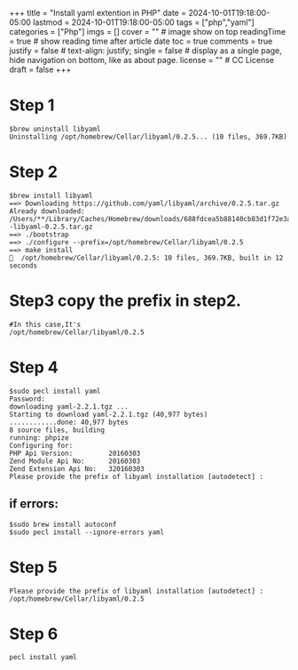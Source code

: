 +++
title = "Install yaml extention in PHP"
date = 2024-10-01T19:18:00-05:00
lastmod = 2024-10-01T19:18:00-05:00
tags = ["php","yaml"]
categories = ["Php"]
imgs = []
cover = ""  # image show on top
readingTime = true  # show reading time after article date
toc = true
comments = true
justify = false  # text-align: justify;
single = false  # display as a single page, hide navigation on bottom, like as about page.
license = ""  # CC License
draft = false
+++



<!--more-->
#  Step 1

    $brew uninstall libyaml
    Uninstalling /opt/homebrew/Cellar/libyaml/0.2.5... (10 files, 369.7KB)

#  Step 2

    $brew install libyaml 
    ==> Downloading https://github.com/yaml/libyaml/archive/0.2.5.tar.gz
    Already downloaded: /Users/**/Library/Caches/Homebrew/downloads/688fdcea5b88140cb83d1f72e3a77fa76b6560f0d66eabcea7d54cf9f06d5e72--libyaml-0.2.5.tar.gz
    ==> ./bootstrap
    ==> ./configure --prefix=/opt/homebrew/Cellar/libyaml/0.2.5
    ==> make install
    🍺  /opt/homebrew/Cellar/libyaml/0.2.5: 10 files, 369.7KB, built in 12 seconds

#  Step3 copy the prefix in step2.

    #In this case,It's
    /opt/homebrew/Cellar/libyaml/0.2.5

#  Step 4

    $sudo pecl install yaml
    Password:
    downloading yaml-2.2.1.tgz ...
    Starting to download yaml-2.2.1.tgz (40,977 bytes)
    ............done: 40,977 bytes
    8 source files, building
    running: phpize
    Configuring for:
    PHP Api Version:         20160303
    Zend Module Api No:      20160303
    Zend Extension Api No:   320160303
    Please provide the prefix of libyaml installation [autodetect] : 
## if errors:
    $sudo brew install autoconf
    $sudo pecl install --ignore-errors yaml
#  Step 5
    
    Please provide the prefix of libyaml installation [autodetect] : /opt/homebrew/Cellar/libyaml/0.2.5

#  Step 6

    pecl install yaml






